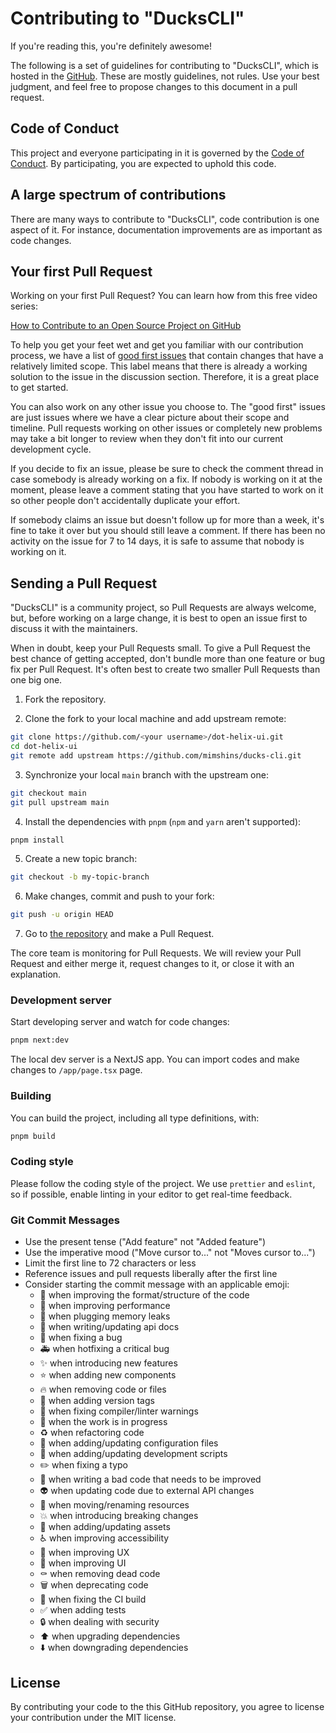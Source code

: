 # Contributing to "DucksCLI"

If you're reading this, you're definitely awesome!

The following is a set of guidelines for contributing to "DucksCLI", which is hosted in the [GitHub](https://github.com/mimshins/ducks-cli). These are mostly guidelines, not rules. Use your best judgment, and feel free to propose changes to this document in a pull request.

## Code of Conduct

This project and everyone participating in it is governed by the [Code of Conduct](https://github.com/mimshins/ducks-cli/blob/main/CODE_OF_CONDUCT.md). By participating, you are expected to uphold this code.

## A large spectrum of contributions

There are many ways to contribute to "DucksCLI", code contribution is one aspect of it. For instance, documentation improvements are as important as code changes.

## Your first Pull Request

Working on your first Pull Request? You can learn how from this free video series:

[How to Contribute to an Open Source Project on GitHub](https://egghead.io/courses/how-to-contribute-to-an-open-source-project-on-github)

To help you get your feet wet and get you familiar with our contribution process, we have a list of [good first issues](https://github.com/mimshins/ducks-cli/issues?q=is:open+is:issue+label:"good+first+issue") that contain changes that have a relatively limited scope. This label means that there is already a working solution to the issue in the discussion section. Therefore, it is a great place to get started.

You can also work on any other issue you choose to.
The "good first" issues are just issues where we have a clear picture about their scope and timeline.
Pull requests working on other issues or completely new problems may take a bit longer to review when they don't fit into our current development cycle.

If you decide to fix an issue, please be sure to check the comment thread in case somebody is already working on a fix. If nobody is working on it at the moment, please leave a comment stating that you have started to work on it so other people don't accidentally duplicate your effort.

If somebody claims an issue but doesn't follow up for more than a week, it's fine to take it over but you should still leave a comment.
If there has been no activity on the issue for 7 to 14 days, it is safe to assume that nobody is working on it.

## Sending a Pull Request

"DucksCLI" is a community project, so Pull Requests are always welcome, but, before working on a large change, it is best to open an issue first to discuss it with the maintainers.

When in doubt, keep your Pull Requests small. To give a Pull Request the best chance of getting accepted, don't bundle more than one feature or bug fix per Pull Request. It's often best to create two smaller Pull Requests than one big one.

1. Fork the repository.

2. Clone the fork to your local machine and add upstream remote:

```sh
git clone https://github.com/<your username>/dot-helix-ui.git
cd dot-helix-ui
git remote add upstream https://github.com/mimshins/ducks-cli.git
```

3. Synchronize your local `main` branch with the upstream one:

```sh
git checkout main
git pull upstream main
```

4. Install the dependencies with `pnpm` (`npm` and `yarn` aren't supported):

```sh
pnpm install
```

5. Create a new topic branch:

```sh
git checkout -b my-topic-branch
```

6. Make changes, commit and push to your fork:

```sh
git push -u origin HEAD
```

7. Go to [the repository](https://github.com/mimshins/ducks-cli) and make a Pull Request.

The core team is monitoring for Pull Requests. We will review your Pull Request and either merge it, request changes to it, or close it with an explanation.

### Development server

Start developing server and watch for code changes:

```sh
pnpm next:dev
```

The local dev server is a NextJS app.
You can import codes and make changes to `/app/page.tsx` page.

### Building

You can build the project, including all type definitions, with:

```sh
pnpm build
```

### Coding style

Please follow the coding style of the project. We use `prettier` and `eslint`, so if possible, enable linting in your editor to get real-time feedback.

### Git Commit Messages

- Use the present tense ("Add feature" not "Added feature")
- Use the imperative mood ("Move cursor to..." not "Moves cursor to...")
- Limit the first line to 72 characters or less
- Reference issues and pull requests liberally after the first line
- Consider starting the commit message with an applicable emoji:
  - 🎨 when improving the format/structure of the code
  - 🐎 when improving performance
  - 🚱 when plugging memory leaks
  - 📝 when writing/updating api docs
  - 🐛 when fixing a bug
  - 🚑️ when hotfixing a critical bug
  - ✨ when introducing new features
  - ⭐️ when adding new components
  - 🔥 when removing code or files
  - 🔖 when adding version tags
  - 🚨 when fixing compiler/linter warnings
  - 🚧 when the work is in progress
  - ♻️ when refactoring code
  - 🔧 when adding/updating configuration files
  - 🔨 when adding/updating development scripts
  - ✏️ when fixing a typo
  - 💩 when writing a bad code that needs to be improved
  - 👽️ when updating code due to external API changes
  - 🚚 when moving/renaming resources
  - 💥 when introducing breaking changes
  - 🍱 when adding/updating assets
  - ♿️ when improving accessibility
  - 🚸 when improving UX
  - 💄 when improving UI
  - ⚰️ when removing dead code
  - 🗑️ when deprecating code
  - 💚 when fixing the CI build
  - ✅ when adding tests
  - 🔒 when dealing with security
  - ⬆️ when upgrading dependencies
  - ⬇️ when downgrading dependencies

## License

By contributing your code to the this GitHub repository, you agree to license your contribution under the MIT license.
